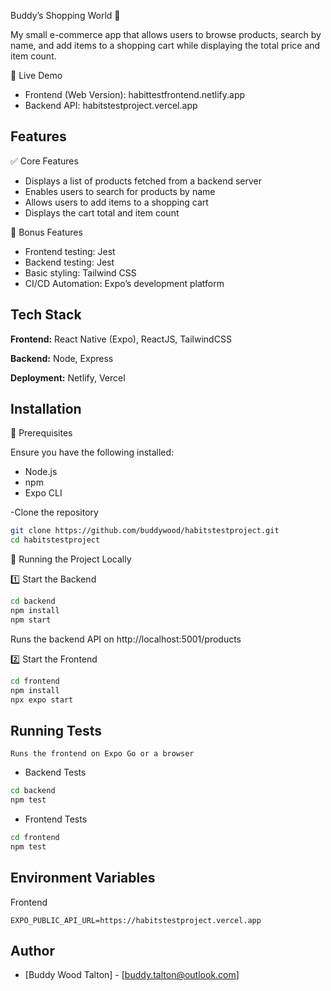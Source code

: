 Buddy’s Shopping World 🛒

 My small e-commerce app that allows users to browse products, search by name, and add items to a shopping cart while displaying the total price and item count.

🚀 Live Demo
- Frontend (Web Version): habittestfrontend.netlify.app
- Backend API: habitstestproject.vercel.app

## Features

✅ Core Features
- Displays a list of products fetched from a backend server
- Enables users to search for products by name
- Allows users to add items to a shopping cart
- Displays the cart total and item count 


🎉 Bonus Features
- Frontend testing: Jest
- Backend testing: Jest
- Basic styling: Tailwind CSS
- CI/CD Automation: Expo’s development platform


## Tech Stack

**Frontend:** React Native (Expo), ReactJS, TailwindCSS

**Backend:** Node, Express

**Deployment:** Netlify, Vercel


## Installation

🔧 Prerequisites

Ensure you have the following installed:
- Node.js 
 - npm 
- Expo CLI 

-Clone the repository

```bash
git clone https://github.com/buddywood/habitstestproject.git
cd habitstestproject
```

🚀 Running the Project Locally

1️⃣ Start the Backend
```bash
cd backend
npm install
npm start
```

Runs the backend API on http://localhost:5001/products

2️⃣ Start the Frontend
```bash
cd frontend
npm install
npx expo start
```
## Running Tests
	Runs the frontend on Expo Go or a browser


- Backend Tests
```bash
cd backend
npm test
```

- Frontend Tests
```bash
cd frontend
npm test
```




## Environment Variables

Frontend

`EXPO_PUBLIC_API_URL=https://habitstestproject.vercel.app`



## Author

- [Buddy Wood Talton] - [buddy.talton@outlook.com]

